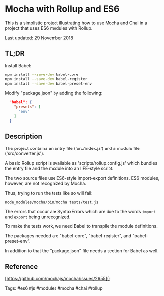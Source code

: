 # Mocha with Rollup and ES6

This is a simplistic project illustrating how to use Mocha and Chai in a project that uses ES6 modules with Rollup.

Last updated: 29 November 2018

## TL;DR

Install Babel:

```bash
npm install --save-dev babel-core
npm install --save-dev babel-register
npm install --save-dev babel-preset-env
```

Modify "package.json" by adding the following:

```json
  "babel": {
    "presets": [
      "env"
    ]
  }
```

## Description

The project contains an entry file ('src/index.js') and a module file ('src/converter.js').

A basic Rollup script is available as 'scripts/rollup.config.js' which bundles the entry file and the module into an IIFE-style script.

The two source files use ES6-style import-export definitions. ES6 modules, however, are not recognized by Mocha.

Thus, trying to run the tests like so will fail:

```bash
node_modules/mocha/bin/mocha tests/test.js
```

The errors that occur are SyntaxErrors which are due to the words `import` and `export` being unrecognized.

To make the tests work, we need Babel to transpile the module definitions.

The packages needed are "babel-core", "babel-register", and "babel-preset-env".

In addition to that the "package.json" file needs a section for Babel as well.

## Reference

[https://github.com/mochajs/mocha/issues/2655]()

Tags: #es6 #js #modules #mocha #chai #rollup

